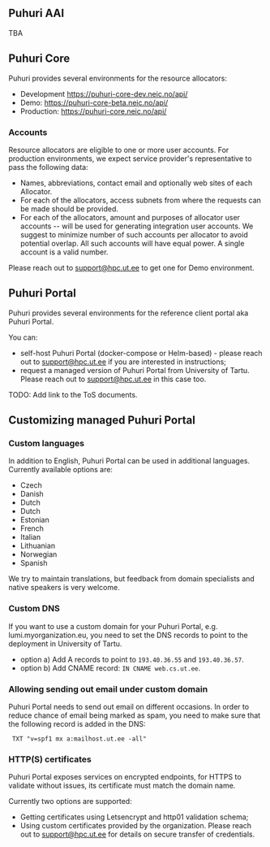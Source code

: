 ## Puhuri AAI

TBA

## Puhuri Core

Puhuri provides several environments for the resource allocators:

- Development https://puhuri-core-dev.neic.no/api/
- Demo: https://puhuri-core-beta.neic.no/api/
- Production: https://puhuri-core.neic.no/api/

### Accounts

Resource allocators are eligible to one or more user accounts.
For production environments, we expect service provider's representative to pass the following data:

- Names, abbreviations, contact email and optionally web sites of each Allocator.
- For each of the allocators, access subnets from where the requests can be made should be provided.
- For each of the allocators, amount and purposes of allocator user accounts -- will be used for generating integration user accounts.
  We suggest to minimize number of such accounts per allocator to avoid potential overlap. All such accounts will have
  equal power. A single account is a valid number.

Please reach out to support@hpc.ut.ee to get one for Demo environment.

## Puhuri Portal

Puhuri provides several environments for the reference client portal aka Puhuri Portal.

You can:

- self-host Puhuri Portal (docker-compose or Helm-based) - please reach out to support@hpc.ut.ee if you are
  interested in instructions;
- request a managed version of Puhuri Portal from University of Tartu. Please reach out to support@hpc.ut.ee in this
  case too.

TODO: Add link to the ToS documents.

## Customizing managed Puhuri Portal

### Custom languages

In addition to English, Puhuri Portal can be used in additional languages. Currently available options are:

- Czech
- Danish
- Dutch
- Dutch
- Estonian
- French
- Italian
- Lithuanian
- Norwegian
- Spanish

We try to maintain translations, but feedback from domain specialists and native speakers is very welcome.

### Custom DNS
If you want to use a custom domain for your Puhuri Portal, e.g. lumi.myorganization.eu, you need to set the DNS
records to point to the deployment in University of Tartu.

- option a) Add A records to point to ``193.40.36.55`` and ``193.40.36.57``.
- option b) Add CNAME record: ``IN CNAME web.cs.ut.ee``.

### Allowing sending out email under custom domain

Puhuri Portal needs to send out email on different occasions. In order to reduce chance of email being marked as spam,
you need to make sure that the following record is added in the DNS:

`` TXT "v=spf1 mx a:mailhost.ut.ee -all"``

### HTTP(S) certificates

Puhuri Portal exposes services on encrypted endpoints, for HTTPS to validate without issues, its certificate must match
the domain name.

Currently two options are supported:

- Getting certificates using Letsencrypt and http01 validation schema;
- Using custom certificates provided by the organization. Please reach out to support@hpc.ut.ee for details on secure
  transfer of credentials.
